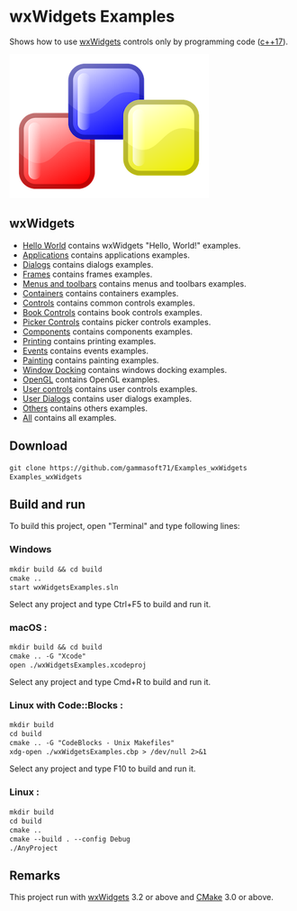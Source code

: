 # wxWidgets Examples

Shows how to use [wxWidgets](https://www.wxwidgets.org) controls only by programming code ([c++17](https://en.cppreference.com/w/)).

[![wxwidgets](docs/Pictures/wxwidgets_header.png)](https://www.wxwidgets.org/)

## wxWidgets

* [Hello World](src/HelloWorlds/README.md) contains wxWidgets "Hello, World!" examples.
* [Applications](src/Applications/README.md) contains applications examples.
* [Dialogs](src/Dialogs/README.md) contains dialogs examples.
* [Frames](src/Frames/README.md) contains frames examples.
* [Menus and toolbars](src/MenusAndToolbars/README.md) contains menus and toolbars examples.
* [Containers](src/Containers/README.md) contains containers examples.
* [Controls](src/Controls/README.md) contains common controls examples.
* [Book Controls](src/BookControls/README.md) contains book controls examples.
* [Picker Controls](src/PickerControls/README.md) contains picker controls examples.
* [Components](src/Components/README.md) contains components examples.
* [Printing](src/Printing/README.md) contains printing examples.
* [Events](src/Events/README.md) contains events examples.
* [Painting](src/Painting/README.md) contains painting examples.
* [Window Docking](src/WindowDocking/README.md) contains windows docking examples.
* [OpenGL](src/OpenGL/README.md) contains OpenGL examples.
* [User controls](src/UserControls/README.md) contains user controls examples.
* [User Dialogs](src/UserDialogs/README.md) contains user dialogs examples.
* [Others](src/Others/README.md) contains others examples.
* [All](src/README.md) contains all examples.

## Download

``` shell
git clone https://github.com/gammasoft71/Examples_wxWidgets Examples_wxWidgets
```

## Build and run

To build this project, open "Terminal" and type following lines:

### Windows
``` shell
mkdir build && cd build
cmake ..
start wxWidgetsExamples.sln
```

Select any project and type Ctrl+F5 to build and run it.

### macOS :

``` shell
mkdir build && cd build
cmake .. -G "Xcode"
open ./wxWidgetsExamples.xcodeproj
```

Select any project and type Cmd+R to build and run it.

### Linux with Code::Blocks :

``` shell
mkdir build
cd build
cmake .. -G "CodeBlocks - Unix Makefiles"
xdg-open ./wxWidgetsExamples.cbp > /dev/null 2>&1
```

Select any project and type F10 to build and run it.

### Linux :

``` shell
mkdir build
cd build
cmake ..
cmake --build . --config Debug
./AnyProject
```

## Remarks

This project run with [wxWidgets](https://www.wxwidgets.org) 3.2 or above and [CMake](https://cmake.org) 3.0 or above.
